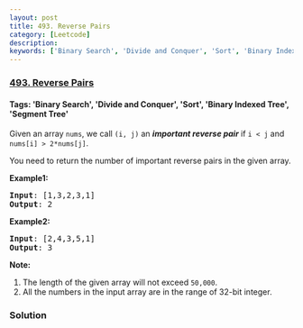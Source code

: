 ```yaml
---
layout: post
title: 493. Reverse Pairs
category: [Leetcode]
description: 
keywords: ['Binary Search', 'Divide and Conquer', 'Sort', 'Binary Indexed Tree', 'Segment Tree', 'Leetcode', 'Hard']
---
```

### [493. Reverse Pairs](https://leetcode.com/problems/reverse-pairs)

#### Tags: 'Binary Search', 'Divide and Conquer', 'Sort', 'Binary Indexed Tree', 'Segment Tree'

<div class="content__u3I1 question-content__JfgR"><div><p>Given an array <code>nums</code>, we call <code>(i, j)</code> an <b><i>important reverse pair</i></b> if <code>i &lt; j</code> and <code>nums[i] &gt; 2*nums[j]</code>.</p>
<p>You need to return the number of important reverse pairs in the given array.</p>
<p><b>Example1:</b>
</p><pre><b>Input</b>: [1,3,2,3,1]
<b>Output</b>: 2
</pre><p></p>
<p><b>Example2:</b>
</p><pre><b>Input</b>: [2,4,3,5,1]
<b>Output</b>: 3
</pre><p></p>
<p><b>Note:</b><br/>
</p><ol>
<li>The length of the given array will not exceed <code>50,000</code>.</li>
<li>All the numbers in the input array are in the range of 32-bit integer.</li>
</ol>
<p></p></div></div>

### Solution
